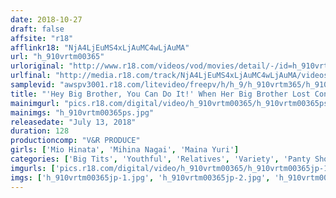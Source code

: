 ```yaml
---
date: 2018-10-27
draft: false
affsite: "r18"
afflinkr18: "NjA4LjEuMS4xLjAuMC4wLjAuMA"
url: "h_910vrtm00365"
urloriginal: "http://www.r18.com/videos/vod/movies/detail/-/id=h_910vrtm00365"
urlfinal: "http://media.r18.com/track/NjA4LjEuMS4xLjAuMC4wLjAuMA/videos/vod/movies/detail/-/id=h_910vrtm00365"
samplevid: "awspv3001.r18.com/litevideo/freepv/h/h_9/h_910vrtm365/h_910vrtm365_dmb_w.mp4"
title: "'Hey Big Brother, You Can Do It!' When Her Big Brother Lost Confidence In Himself, His Cheerleader Little Sister Tries To Cheer Him Up, But When He Catches A Glimpse Of Her Ass Underneath Her Skirt, He Gets Rock Hard! Hoping To Make Him Feel Better, She Rides His Cock For A Raw Creampie Bonanza! Unbeknownst To Their Parents, These Two Are Having A Multiple Orgasm Fuck Fest! 3"
mainimgurl: "pics.r18.com/digital/video/h_910vrtm00365/h_910vrtm00365ps.jpg"
mainimgs: "h_910vrtm00365ps.jpg"
releasedate: "July 13, 2018"
duration: 128
productioncomp: "V&R PRODUCE"
girls: ['Mio Hinata', 'Mihina Nagai', 'Maina Yuri']
categories: ['Big Tits', 'Youthful', 'Relatives', 'Variety', 'Panty Shot', 'Cosplay', 'Sister', 'Creampie', 'Hi-Def']
imgurls: ['pics.r18.com/digital/video/h_910vrtm00365/h_910vrtm00365jp-1.jpg', 'pics.r18.com/digital/video/h_910vrtm00365/h_910vrtm00365jp-2.jpg', 'pics.r18.com/digital/video/h_910vrtm00365/h_910vrtm00365jp-3.jpg', 'pics.r18.com/digital/video/h_910vrtm00365/h_910vrtm00365jp-4.jpg', 'pics.r18.com/digital/video/h_910vrtm00365/h_910vrtm00365jp-5.jpg', 'pics.r18.com/digital/video/h_910vrtm00365/h_910vrtm00365jp-6.jpg', 'pics.r18.com/digital/video/h_910vrtm00365/h_910vrtm00365jp-7.jpg', 'pics.r18.com/digital/video/h_910vrtm00365/h_910vrtm00365jp-8.jpg', 'pics.r18.com/digital/video/h_910vrtm00365/h_910vrtm00365jp-9.jpg', 'pics.r18.com/digital/video/h_910vrtm00365/h_910vrtm00365jp-10.jpg', 'pics.r18.com/digital/video/h_910vrtm00365/h_910vrtm00365jp-11.jpg', 'pics.r18.com/digital/video/h_910vrtm00365/h_910vrtm00365jp-12.jpg', 'pics.r18.com/digital/video/h_910vrtm00365/h_910vrtm00365jp-13.jpg', 'pics.r18.com/digital/video/h_910vrtm00365/h_910vrtm00365jp-14.jpg', 'pics.r18.com/digital/video/h_910vrtm00365/h_910vrtm00365jp-15.jpg', 'pics.r18.com/digital/video/h_910vrtm00365/h_910vrtm00365jp-16.jpg', 'pics.r18.com/digital/video/h_910vrtm00365/h_910vrtm00365jp-17.jpg', 'pics.r18.com/digital/video/h_910vrtm00365/h_910vrtm00365jp-18.jpg', 'pics.r18.com/digital/video/h_910vrtm00365/h_910vrtm00365jp-19.jpg', 'pics.r18.com/digital/video/h_910vrtm00365/h_910vrtm00365jp-20.jpg']
imgs: ['h_910vrtm00365jp-1.jpg', 'h_910vrtm00365jp-2.jpg', 'h_910vrtm00365jp-3.jpg', 'h_910vrtm00365jp-4.jpg', 'h_910vrtm00365jp-5.jpg', 'h_910vrtm00365jp-6.jpg', 'h_910vrtm00365jp-7.jpg', 'h_910vrtm00365jp-8.jpg', 'h_910vrtm00365jp-9.jpg', 'h_910vrtm00365jp-10.jpg', 'h_910vrtm00365jp-11.jpg', 'h_910vrtm00365jp-12.jpg', 'h_910vrtm00365jp-13.jpg', 'h_910vrtm00365jp-14.jpg', 'h_910vrtm00365jp-15.jpg', 'h_910vrtm00365jp-16.jpg', 'h_910vrtm00365jp-17.jpg', 'h_910vrtm00365jp-18.jpg', 'h_910vrtm00365jp-19.jpg', 'h_910vrtm00365jp-20.jpg']
---
```

